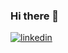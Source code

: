 ### Hi there 👋

<!--
**SlemimanPzz/SlemimanPzz** is a ✨ _special_ ✨ repository because its `README.md` (this file) appears on your GitHub profile.

Here are some ideas to get you started:

- 🔭 I’m currently working on ...
- 🌱 I’m currently learning ...
- 👯 I’m looking to collaborate on ...
- 🤔 I’m looking for help with ...
- 💬 Ask me about ...
- 📫 How to reach me: ...
- 😄 Pronouns: ...
- ⚡ Fun fact: ...
-->


[![linkedin](https://linkedin-github-readme.onrender.com/api/render/Emiliano%20Apodaca/Computer%20Scientist/Student/Bachelors%20Degree/dark/https%3A%2F%2Fscontent.fmex1-6.fna.fbcdn.net%2Fv%2Ft1.6435-9%2F36931379_1148022298672036_1630198585733677056_n.jpg%3F_nc_cat%3D104%26ccb%3D1-7%26_nc_sid%3D09cbfe%26_nc_eui2%3DAeGzykFaDoL_wpJU2Jmi5At-QSna4MY-P6tBKdrgxj4_q9uRxKEX0UuEAiplR6SnUyh0sXhMr3ru-kNgTZ5ImKIK%26_nc_ohc%3D7KmEt2yHvF8AX9JwzMH%26_nc_ht%3Dscontent.fmex1-6.fna%26oh%3D00_AfBdmEUxvwBJNBIapxglntOLXlzvdUNVpuIcXnSFfTLq3A%26oe%3D64191CE2)](https://www.linkedin.com/in/ricardo-emiliano-apodaca-cardiel-a706a0223/)

